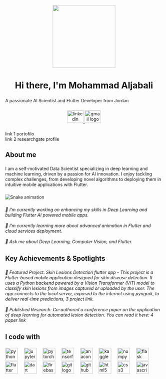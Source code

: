 <div align="center">
  <img height="200" src="https://media4.giphy.com/media/v1.Y2lkPTc5MGI3NjExZW8yaHMydjhvMXFkcmF3bGUxZnJib3g5a2I2dDNoZHlkM282aGhydyZlcD12MV9pbnRlcm5hbF9naWZfYnlfaWQmY3Q9Zw/fZoKDBwdbILBjhtXZD/giphy.gif"  />
</div>

###

<h1 align="center">Hi there, I'm Mohammad Aljabali</h1>

###

<p align="left">A passionate AI Scientist and Flutter Developer from Jordan</p>

###

<div align="center">
  <a href="https://www.linkedin.com/in/aljabali89m/" target="_blank">
    <img src="https://raw.githubusercontent.com/maurodesouza/profile-readme-generator/master/src/assets/icons/social/linkedin/default.svg" width="52" height="40" alt="linkedin logo"  />
  </a>
  <a href="mailto:aljabali89m@gmail.com" target="_blank">
    <img src="https://raw.githubusercontent.com/maurodesouza/profile-readme-generator/master/src/assets/icons/social/gmail/default.svg" width="52" height="40" alt="gmail logo"  />
  </a>
</div>

###

<p align="left">link 1 portofilo <br>link 2 researchgate profile</p>

###

<h2 align="left">About me</h2>

###

<p align="left">I am a self-motivated Data Scientist specializing in deep learning and machine learning, driven by a passion for AI innovation. I enjoy tackling complex challenges, from developing novel algorithms to deploying them in intuitive mobile applications with Flutter.</p>

###

<img src="https://raw.githubusercontent.com/ALJABALI89M/ALJABALI89M/output/snake.svg" alt="Snake animation" />

###

<h6 align="left">🔭 I’m currently working on enhancing my skills in Deep Learning and building Flutter AI powered  mobile apps.<br><br>🌱 I’m currently learning more about advanced animation in Flutter and cloud services deployment.<br><br>💬 Ask me about Deep Learning, Computer Vision, and Flutter.</h6>

###

<h2 align="left">Key Achievements & Spotlights</h2>

###

<h6 align="left">📱 Featured Project: Skin Lesions Detection flutter app - This project is a Flutter-based mobile application designed for skin disease detection. It uses a Python backend powered by a Vision Transformer (ViT) model to classify skin lesions from images captured or uploaded by the user. The app connects to the local server, exposed to the internet using pyngrok, to deliver real-time predictions, 3 project link.<br><br>📄 Published Research: Co-authored a conference paper on the application of deep learning for automated lesion detection. You can read it here: 4 paper link</h6>

###

<h2 align="left">I code with</h2>

###

<div align="left">
  <img src="https://cdn.jsdelivr.net/gh/devicons/devicon/icons/python/python-original.svg" height="40" alt="python logo"  />
  <img width="12" />
  <img src="https://cdn.jsdelivr.net/gh/devicons/devicon/icons/jupyter/jupyter-original.svg" height="40" alt="jupyter logo"  />
  <img width="12" />
  <img src="https://cdn.jsdelivr.net/gh/devicons/devicon/icons/pytorch/pytorch-original.svg" height="40" alt="pytorch logo"  />
  <img width="12" />
  <img src="https://cdn.jsdelivr.net/gh/devicons/devicon/icons/tensorflow/tensorflow-original.svg" height="40" alt="tensorflow logo"  />
  <img width="12" />
  <img src="https://cdn.jsdelivr.net/gh/devicons/devicon/icons/anaconda/anaconda-original.svg" height="40" alt="anaconda logo"  />
  <img width="12" />
  <img src="https://cdn.jsdelivr.net/gh/devicons/devicon/icons/kaggle/kaggle-original.svg" height="40" alt="kaggle logo"  />
  <img width="12" />
  <img src="https://cdn.jsdelivr.net/gh/devicons/devicon/icons/numpy/numpy-original.svg" height="40" alt="numpy logo"  />
  <img width="12" />
  <img src="https://cdn.jsdelivr.net/gh/devicons/devicon/icons/flask/flask-original.svg" height="40" alt="flask logo"  />
  <img width="12" />
  <img src="https://cdn.jsdelivr.net/gh/devicons/devicon/icons/flutter/flutter-original.svg" height="40" alt="flutter logo"  />
  <img width="12" />
  <img src="https://cdn.jsdelivr.net/gh/devicons/devicon/icons/dart/dart-original.svg" height="40" alt="dart logo"  />
  <img width="12" />
  <img src="https://cdn.jsdelivr.net/gh/devicons/devicon/icons/firebase/firebase-plain.svg" height="40" alt="firebase logo"  />
  <img width="12" />
  <img src="https://cdn.jsdelivr.net/gh/devicons/devicon/icons/git/git-original.svg" height="40" alt="git logo"  />
  <img width="12" />
  <img src="https://cdn.jsdelivr.net/gh/devicons/devicon/icons/github/github-original.svg" height="40" alt="github logo"  />
  <img width="12" />
  <img src="https://cdn.jsdelivr.net/gh/devicons/devicon/icons/html5/html5-original.svg" height="40" alt="html5 logo"  />
  <img width="12" />
  <img src="https://cdn.jsdelivr.net/gh/devicons/devicon/icons/css3/css3-original.svg" height="40" alt="css3 logo"  />
  <img width="12" />
  <img src="https://cdn.jsdelivr.net/gh/devicons/devicon/icons/javascript/javascript-original.svg" height="40" alt="javascript logo"  />
</div>

###
